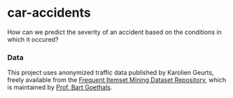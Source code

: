 # car-accidents
How can we predict the severity of an accident based on the conditions in which it occured?

### Data
This project uses anonymized traffic data published by Karolien Geurts, freely available from the [Frequent Itemset Mining Dataset Repository](http://fimi.ua.ac.be/), which is  maintained by [Prof. Bart Goethals](http://adrem.ua.ac.be/~goethals/). 
